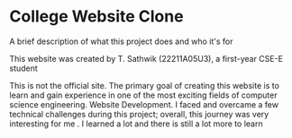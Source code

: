 
# College Website Clone

A brief description of what this project does and who it's for

This website was created by T. Sathwik (22211A05U3), a first-year CSE-E student 

This is not the official site.
The primary goal of creating this website is to learn and gain experience in one of the most exciting fields of
computer science engineering. Website Development. I faced and overcame a few technical challenges during this
 project; overall, this journey was very interesting for me . I learned a lot and there is still a lot more to
learn
